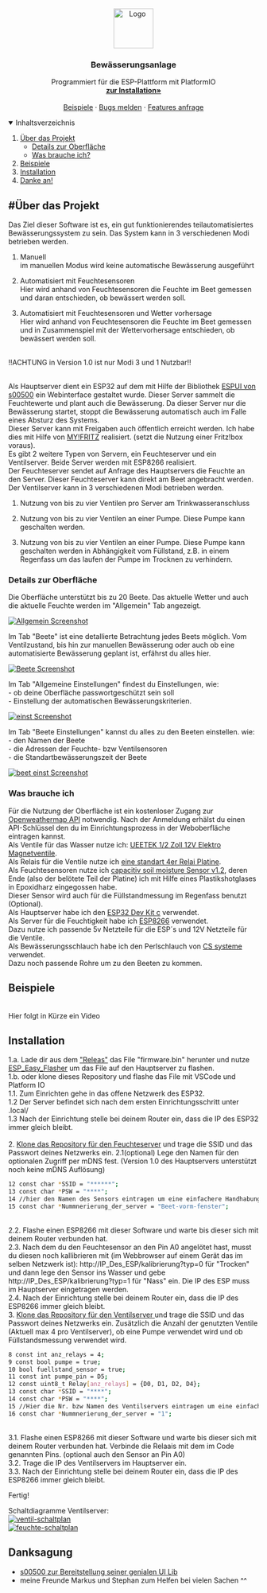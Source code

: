 <!-- PROJECT LOGO -->
<br />
<p align="center">
  <a href="https://github.com/RubiRubsn/Bewaesserungs-Anlage-System-ESP/">
    <img src="images/logo.png" alt="Logo" width="80" height="80">
  </a>

  <h3 align="center">Bewässerungsanlage</h3>

  <p align="center">
    Programmiert für die ESP-Plattform mit PlatformIO
    <br />
    <a href="#Installation"><strong>zur Installation»</strong></a>
    <br />
    <br />
    <a href="#Beispiele">Beispiele</a>
    ·
    <a href="https://github.com/RubiRubsn/Bewaesserungs-Anlage-System-ESP/issues">Bugs melden</a>
    ·
    <a href="https://github.com/RubiRubsn/Bewaesserungs-Anlage-System-ESP/issues">Features anfrage</a>
  </p>
</p>

<!-- TABLE OF CONTENTS -->
<details open="open">
  <summary>Inhaltsverzeichnis</summary>
  <ol>
    <li>
      <a href="#Über-das-Projekt">Über das Projekt</a>
        <ul>
            <li><a href="#Details-zur-Oberfläche">Details zur Oberfläche</a></li>
            <li><a href="#Was-brauche-ich">Was brauche ich?</a></li>
      </ul>
    </li>
    <li><a href="#Beispiele">Beispiele</a></li>
    <li>
      <a href="#Installation">Installation</a>
    </li>
    <li><a href="#Danksagung">Danke an!</a></li>
  </ol>
</details>

<!-- ABOUT THE PROJECT -->

## #Über das Projekt

Das Ziel dieser Software ist es, ein gut funktionierendes teilautomatisiertes Bewässerungssystem zu sein.
Das System kann in 3 verschiedenen Modi betrieben werden.<br>

1. Manuell <br>
    im manuellen Modus wird keine automatische Bewässerung ausgeführt

2. Automatisiert mit Feuchtesensoren<br>
    Hier wird anhand von Feuchtesensoren die Feuchte im Beet gemessen und daran entschieden, ob bewässert werden soll.

3. Automatisiert mit Feuchtesensoren und Wetter vorhersage<br>
    Hier wird anhand von Feuchtesensoren die Feuchte im Beet gemessen und in Zusammenspiel mit der Wettervorhersage entschieden, ob bewässert werden soll.

<br>!!ACHTUNG in Version 1.0 ist nur Modi 3 und 1 Nutzbar!! <br><br>

Als Hauptserver dient ein ESP32 auf dem mit Hilfe der Bibliothek <a href="https://github.com/s00500/ESPUI">ESPUI von s00500</a> ein Webinterface gestaltet wurde.
Dieser Server sammelt die Feuchtewerte und plant auch die Bewässerung. Da dieser Server nur die Bewässerung startet, stoppt die Bewässerung automatisch auch im Falle eines Absturz des Systems.<br>
Dieser Server kann mit Freigaben auch öffentlich erreicht werden. Ich habe dies mit Hilfe von <a href="https://myfritz.net/">MY!FRITZ</a> realisiert. (setzt die Nutzung einer Fritz!box voraus). <br>
Es gibt 2 weitere Typen von Servern, ein Feuchteserver und ein Ventilserver. Beide Server werden mit ESP8266 realisiert.<br>
Der Feuchteserver sendet auf Anfrage des Hauptservers die Feuchte an den Server. Dieser Feuchteserver kann direkt am Beet angebracht werden.
Der Ventilserver kann in 3 verschiedenen Modi betrieben werden. <br>

1. Nutzung von bis zu vier Ventilen pro Server am Trinkwasseranschluss

2. Nutzung von bis zu vier Ventilen an einer Pumpe. Diese Pumpe kann geschalten werden.

3. Nutzung von bis zu vier Ventilen an einer Pumpe. Diese Pumpe kann geschalten werden in Abhängigkeit vom Füllstand, z.B. in einem Regenfass um das laufen der Pumpe im Trocknen zu verhindern.


### Details zur Oberfläche
Die Oberfläche unterstützt bis zu 20 Beete. Das aktuelle Wetter und auch die aktuelle Feuchte werden im "Allgemein" Tab angezeigt.

[![Allgemein Screenshot][product-screenshot]]()

Im Tab "Beete" ist eine detallierte Betrachtung jedes Beets möglich. Vom Ventilzustand, bis hin zur manuellen Bewässerung oder auch ob eine automatisierte Bewässerung geplant ist, erfährst du alles hier.<br>

[![Beete Screenshot][beet-screenshot]]()

Im Tab "Allgemeine Einstellungen" findest du Einstellungen, wie: <br> - ob deine Oberfläche passwortgeschützt sein soll <br> - Einstellung der automatischen Bewässerungskriterien.<br>

[![einst Screenshot][einst-screenshot]]()

Im Tab "Beete Einstellungen" kannst du alles zu den Beeten einstellen. wie: <br> -  den Namen der Beete <br> - die Adressen der Feuchte- bzw Ventilsensoren <br> - die Standartbewässerungszeit der Beete<br>

[![beet einst Screenshot][beeteinst-screenshot]]()


### Was brauche ich

Für die Nutzung der Oberfläche ist ein kostenloser Zugang zur <a href="https://openweathermap.org/api">Openweathermap API</a> notwendig.
Nach der Anmeldung erhälst du einen API-Schlüssel den du im Einrichtungsprozess in der Weboberfläche eintragen kannst.<br>
Als Ventile für das Wasser nutze ich: <a href="https://www.amazon.de/gp/product/B06XCSVZPT/ref=ppx_yo_dt_b_asin_image_o02_s01?ie=UTF8&psc=1">UEETEK 1/2 Zoll 12V Elektro Magnetventile</a>.<br>
Als Relais für die Ventile nutze ich <a href="https://www.amazon.de/gp/product/B07TZ778VH/ref=ppx_yo_dt_b_asin_title_o02_s00?ie=UTF8&psc=1">eine standart 4er Relai Platine</a>.<br>
Als Feuchtesensoren nutze ich <a href="https://www.az-delivery.de/products/bodenfeuchte-sensor-modul-v1-2?_pos=6&_sid=22262207f&_ss=r">capacitiv soil moisture Sensor v1.2</a>, deren Ende (also der belötete Teil der Platine) ich mit Hilfe eines Plastikshotglases in Epoxidharz eingegossen habe. <br>
Dieser Sensor wird auch für die Füllstandmessung im Regenfass benutzt (Optional).<br>
Als Hauptserver habe ich den <a href="https://www.az-delivery.de/products/esp32-dev-kit-c-unverlotet?_pos=5&_sid=72925e31b&_ss=r">ESP32 Dev Kit c</a> verwendet.<br>
Als Server für die Feuchtigkeit habe ich <a href="https://www.az-delivery.de/products/nodemcu-lua-lolin-v3-modul-mit-esp8266-12e-unverlotet?_pos=28&_sid=f7dcaf8b6&_ss=r">ESP8266</a> verwendet.<br>
Dazu nutze ich passende 5v Netzteile für die ESP´s und 12V Netzteile für die Ventile.<br>
Als Bewässerungsschlauch habe ich den Perlschlauch von  <a href="https://cs-wss.com/">CS systeme</a> verwendet.<br>
Dazu noch passende Rohre um zu den Beeten zu kommen.<br>

## Beispiele
<br>
Hier folgt in Kürze ein Video
<br>

## Installation <br>
1.a. Lade dir aus dem <a href="https://github.com/RubiRubsn/Bewaesserungs-Anlage-System-ESP/releases">"Releas"</a> das File "firmware.bin" herunter und nutze  <a href="https://github.com/Grovkillen/ESP_Easy_Flasher">ESP_Easy_Flasher</a> um das File auf den Hauptserver zu flashen.<br>
1.b. oder klone dieses Repository und flashe das File mit VSCode und Platform IO <br>
1.1. Zum Einrichten gehe in das offene Netzwerk des ESP32. <br>
1.2 Der Server befindet sich nach dem ersten Einrichtungsschritt unter <Festgelegtername>.local/<br>
1.3 Nach der Einrichtung stelle bei deinem Router ein, dass die IP des ESP32 immer gleich bleibt.<br><br>
2. <a href="https://github.com/RubiRubsn/feuchte_server">Klone das Repository für den Feuchteserver</a>  und trage die SSID und das Passwort deines Netzwerks ein. 
2.1(optional) Lege den Namen für den optionalen Zugriff per mDNS fest. (Version 1.0 des Hauptservers unterstützt noch keine mDNS Auflösung)<br>
```sh
12 const char *SSID = "******";
13 const char *PSW = "****";
14 //hier den Namen des Sensors eintragen um eine einfachere Handhabung bei der IP-Eingabe zu haben
15 const char *Nummnerierung_der_server = "Beet-vorm-fenster";
```
<br>
2.2. Flashe einen ESP8266 mit dieser Software und warte bis dieser sich mit deinem Router verbunden hat.<br>
2.3. Nach dem du den Feuchtesensor an den Pin A0 angelötet hast, musst du diesen noch kallibrieren mit (im Webbrowser auf einem Gerät das im selben Netzwerk ist): http://IP_Des_ESP/kalibrierung?typ=0 für "Trocken" und dann lege den Sensor ins Wasser und gebe http://IP_Des_ESP/kalibrierung?typ=1 für "Nass" ein. Die IP des ESP muss im Hauptserver eingetragen werden.<br>
2.4. Nach der Einrichtung stelle bei deinem Router ein, dass die IP des ESP8266 immer gleich bleibt.<br>
3. <a href="https://github.com/RubiRubsn/ventil_server">Klone das Repository für den Ventilserver </a> und trage die SSID und das Passwort deines Netzwerks ein. Zusätzlich die Anzahl der genutzten Ventile (Aktuell max 4 pro Ventilserver), ob eine Pumpe verwendet wird und ob Füllstandsmessung verwendet wird.<br>

```sh
8 const int anz_relays = 4;
9 const bool pumpe = true;
10 bool fuellstand_sensor = true;
11 const int pumpe_pin = D5;
12 const uint8_t Relay[anz_relays] = {D0, D1, D2, D4};
13 const char *SSID = "****";
14 const char *PSW = "****";
15 //Hier die Nr. bzw Namen des Ventilservers eintragen um eine einfachere Handhabung bei der IP-Eingabe zu haben
16 const char *Nummnerierung_der_server = "1";
```
<br>
3.1. Flashe einen ESP8266 mit dieser Software und warte bis dieser sich mit deinem Router verbunden hat. Verbinde die Relaais mit dem im Code genannten Pins. (optional auch den Sensor an Pin A0)<br>
3.2. Trage die IP des Ventilservers im Hauptserver ein.<br>
3.3. Nach der Einrichtung stelle bei deinem Router ein, dass die IP des ESP8266 immer gleich bleibt.

Fertig!

Schaltdiagramme Ventilserver:<br>
[![ventil-schaltplan][ventil-schaltplan]]()
<br>
[![feuchte-schaltplan][feuchte-schaltplan]]()
<br>


## Danksagung

- <a href="https://github.com/s00500">s00500 zur Bereitstellung seiner genialen UI Lib</a>
- meine Freunde Markus und Stephan zum Helfen bei vielen Sachen ^^



[product-screenshot]: images/allgemein.png
[beet-screenshot]: images/beete.png
[einst-screenshot]: images/einstellungenAllg.png
[beeteinst-screenshot]: images/beet-einst.png
[ventil-schaltplan]: images/schaltplan_ventil.png
[feuchte-schaltplan]: images/schaltplan_feuchte.png